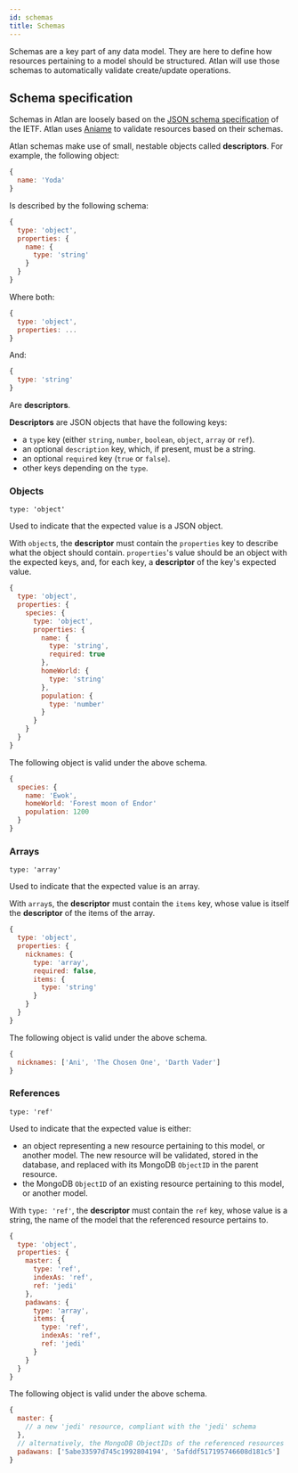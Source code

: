 ```yaml
---
id: schemas
title: Schemas
---
```


Schemas are a key part of any data model. They are here to define how resources pertaining to a model should be structured. Atlan will use those schemas to automatically validate create/update operations.

## Schema specification

Schemas in Atlan are loosely based on the [JSON schema specification](http://json-schema.org/) of the IETF. Atlan uses [Aniame](https://github.com/tenatek/aniame) to validate resources based on their schemas.

Atlan schemas make use of small, nestable objects called __descriptors__. For example, the following object:

```javascript
{
  name: 'Yoda'
}
```

Is described by the following schema:

```javascript
{
  type: 'object',
  properties: {
    name: {
      type: 'string'
    }
  }
}
```

Where both:

```javascript
{
  type: 'object',
  properties: ...
}
```

And:

```javascript
{
  type: 'string'
}
```

Are __descriptors__.

__Descriptors__ are JSON objects that have the following keys:

* a `type` key (either `string`, `number`, `boolean`, `object`, `array` or `ref`).
* an optional `description` key, which, if present, must be a string.
* an optional `required` key (`true` or `false`).
* other keys depending on the `type`.

### Objects

`type: 'object'`

Used to indicate that the expected value is a JSON object. 

With `object`s, the __descriptor__ must contain the `properties` key to describe what the object should contain. `properties`'s value should be an object with the expected keys, and, for each key, a __descriptor__ of the key's expected value.

```javascript
{
  type: 'object',
  properties: {
    species: {
      type: 'object',
      properties: {
        name: {
          type: 'string',
          required: true
        },
        homeWorld: {
          type: 'string'
        },
        population: {
          type: 'number'
        }
      }
    }
  }
}
```

The following object is valid under the above schema.

```javascript
{
  species: {
    name: 'Ewok',
    homeWorld: 'Forest moon of Endor'
    population: 1200
  }
}
```

### Arrays

`type: 'array'`

Used to indicate that the expected value is an array. 

With `array`s, the __descriptor__ must contain the `items` key, whose value is itself the __descriptor__ of the items of the array.

```javascript
{
  type: 'object',
  properties: {
    nicknames: {
      type: 'array',
      required: false,
      items: {
        type: 'string'
      }
    }
  }
}
```

The following object is valid under the above schema.

```javascript
{
  nicknames: ['Ani', 'The Chosen One', 'Darth Vader']
}
```

### References

`type: 'ref'`

Used to indicate that the expected value is either:

- an object representing a new resource pertaining to this model, or another model. The new resource will be validated, stored in the database, and replaced with its MongoDB `ObjectID` in the parent resource.
- the MongoDB `ObjectID` of an existing resource pertaining to this model, or another model.

With `type: 'ref'`, the __descriptor__ must contain the `ref` key, whose value is a string, the name of the model that the referenced resource pertains to.

```javascript
{
  type: 'object',
  properties: {
    master: {
      type: 'ref',
      indexAs: 'ref',
      ref: 'jedi'
    },
    padawans: {
      type: 'array',
      items: {
        type: 'ref',
        indexAs: 'ref',
        ref: 'jedi'
      }
    }
  }
}
```

The following object is valid under the above schema.

```javascript
{
  master: {
    // a new 'jedi' resource, compliant with the 'jedi' schema
  },
  // alternatively, the MongoDB ObjectIDs of the referenced resources
  padawans: ['5abe33597d745c1992804194', '5afddf517195746608d181c5']
}
```
